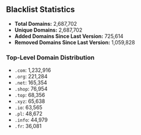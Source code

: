 ## Blacklist Statistics

- **Total Domains:** 2,687,702
- **Unique Domains:** 2,687,702
- **Added Domains Since Last Version:** 725,614
- **Removed Domains Since Last Version:** 1,059,828

### Top-Level Domain Distribution

-  `.com`: 1,232,916
-  `.org`: 221,284
-  `.net`: 165,354
-  `.shop`: 76,954
-  `.top`: 68,356
-  `.xyz`: 65,638
-  `.io`: 63,565
-  `.pl`: 48,672
-  `.info`: 44,979
-  `.fr`: 36,081
